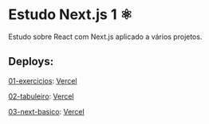 # Estudo Next.js 1 :atom_symbol:

Estudo sobre React com Next.js aplicado a vários projetos.

## Deploys:

[01-exercicios](https://github.com/heltonricardo/estudo-nextjs-1/tree/main/01-exercicios): [Vercel](https://estudo-nextjs-1-01-exercicios.vercel.app/)

[02-tabuleiro](https://github.com/heltonricardo/estudo-nextjs-1/tree/main/02-tabuleiro): [Vercel](https://estudo-nextjs-1-02-tabuleiro.vercel.app/)

[03-next-basico](https://github.com/heltonricardo/estudo-nextjs-1/tree/main/03-next-basico): [Vercel](https://estudo-nextjs-1-03-next-basico.vercel.app/)
